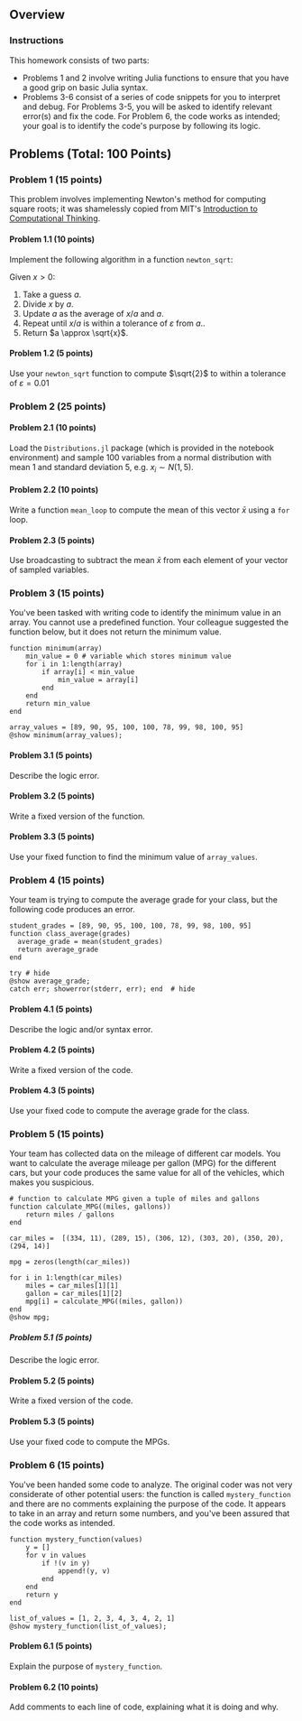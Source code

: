 <!--This file was generated, do not modify it.-->
## Overview

### Instructions

This homework consists of two parts:
- Problems 1 and 2 involve writing Julia functions to ensure that you have a good grip on basic Julia syntax.
- Problems 3-6 consist of a series of code snippets for you to interpret and debug. For Problems 3-5, you will be asked to identify relevant error(s) and fix the code. For Problem 6, the code works as intended; your goal is to identify the code's purpose by following its logic.

## Problems (Total: 100 Points)

### Problem 1 (15 points)

This problem involves implementing Newton's method for computing square roots; it was shamelessly copied from MIT's [Introduction to Computational Thinking](https://computationalthinking.mit.edu/Spring21/hw0/).

#### Problem 1.1 (10 points)

Implement the following algorithm in a function `newton_sqrt`:

Given $x > 0$:
1. Take a guess $a$.
2. Divide $x$ by $a$.
3. Update $a$ as the average of $x/a$ and $a$.
4. Repeat until $x/a$ is within a tolerance of $\varepsilon$ from $a$..
5. Return $a \approx \sqrt{x}$.

#### Problem 1.2 (5 points)

Use your `newton_sqrt` function to compute $\sqrt{2}$ to within a tolerance of $\varepsilon = 0.01$

### Problem 2 (25 points)

#### Problem 2.1 (10 points)

Load the `Distributions.jl` package (which is provided in the notebook environment) and sample 100 variables from a normal distribution with mean 1 and standard deviation 5, e.g. $x_i \sim N(1, 5)$.

#### Problem 2.2 (10 points)

Write a function `mean_loop` to compute the mean of this vector $\bar{x}$ using a `for` loop.

#### Problem 2.3 (5 points)

Use broadcasting to subtract the mean $\bar{x}$ from each element of your vector of sampled variables.

### Problem 3 (15 points)

You've been tasked with writing code to identify the minimum value in an array. You cannot use a predefined function. Your colleague suggested the function below, but it does not return the minimum value.

````julia:ex1
function minimum(array)
    min_value = 0 # variable which stores minimum value
    for i in 1:length(array)
        if array[i] < min_value
            min_value = array[i]
        end
    end
    return min_value
end

array_values = [89, 90, 95, 100, 100, 78, 99, 98, 100, 95]
@show minimum(array_values);
````

#### Problem 3.1 (5 points)

Describe the logic error.

#### Problem 3.2 (5 points)

Write a fixed version of the function.

#### Problem 3.3 (5 points)

Use your fixed function to find the minimum value of `array_values`.

### Problem 4 (15 points)

Your team is trying to compute the average grade for your class, but the following code produces an error.

````julia:ex2
student_grades = [89, 90, 95, 100, 100, 78, 99, 98, 100, 95]
function class_average(grades)
  average_grade = mean(student_grades)
  return average_grade
end

try # hide
@show average_grade;
catch err; showerror(stderr, err); end  # hide
````

#### Problem 4.1 (5 points)

Describe the logic and/or syntax error.

#### Problem 4.2 (5 points)

Write a fixed version of the code.

#### Problem 4.3 (5 points)

Use your fixed code to compute the average grade for the class.

### Problem 5 (15 points)

Your team has collected data on the mileage of different car models. You want to calculate the average mileage per gallon (MPG) for the different cars, but your code produces the same value for all of the vehicles, which makes you suspicious.

````julia:ex3
# function to calculate MPG given a tuple of miles and gallons
function calculate_MPG((miles, gallons))
    return miles / gallons
end

car_miles =  [(334, 11), (289, 15), (306, 12), (303, 20), (350, 20), (294, 14)]

mpg = zeros(length(car_miles))

for i in 1:length(car_miles)
    miles = car_miles[1][1]
    gallon = car_miles[1][2]
    mpg[i] = calculate_MPG((miles, gallon))
end
@show mpg;
````

##### Problem 5.1 (5 points)

Describe the logic error.

#### Problem 5.2 (5 points)

Write a fixed version of the code.

#### Problem 5.3 (5 points)

Use your fixed code to compute the MPGs.

### Problem 6 (15 points)

You've been handed some code to analyze. The original coder was not very considerate of other potential users: the function is called `mystery_function` and there are no comments explaining the purpose of the code. It appears to take in an array and return some numbers, and you've been assured that the code works as intended.

````julia:ex4
function mystery_function(values)
    y = []
    for v in values
        if !(v in y)
            append!(y, v)
        end
    end
    return y
end

list_of_values = [1, 2, 3, 4, 3, 4, 2, 1]
@show mystery_function(list_of_values);
````

#### Problem 6.1 (5 points)

Explain the purpose of `mystery_function`.

#### Problem 6.2 (10 points)

Add comments to each line of code, explaining what it is doing and why.

